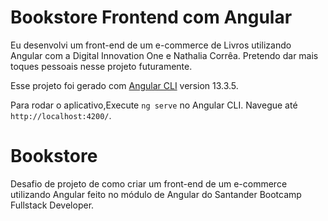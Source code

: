 # Bookstore Frontend com Angular

Eu desenvolvi um front-end de um e-commerce de Livros utilizando Angular com a Digital Innovation One e Nathalia Corrêa. Pretendo dar mais toques pessoais nesse projeto futuramente.

Esse projeto foi gerado com [Angular CLI](https://github.com/angular/angular-cli) version 13.3.5.

Para rodar o aplicativo,Execute `ng serve` no Angular CLI. Navegue até `http://localhost:4200/`. 



# Bookstore



Desafio de projeto de como criar um front-end de um e-commerce utilizando Angular feito no módulo de Angular do Santander Bootcamp Fullstack Developer.



